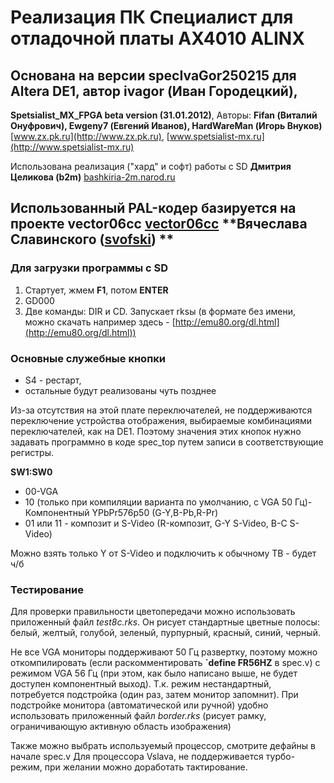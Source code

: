# Реализация ПК Специалист для отладочной платы AX4010 ALINX


Основана на версии **specIvaGor250215** для Altera DE1, автор **ivagor (Иван Городецкий)**,
---
**Spetsialist_MX_FPGA beta version (31.01.2012)**, Авторы: **Fifan (Виталий Онуфрович), Ewgeny7 (Евгений Иванов), HardWareMan (Игорь Внуков)**
 [www.zx.pk.ru](http://www.zx.pk.ru), [www.spetsialist-mx.ru](http://www.spetsialist-mx.ru)

Использована реализация ("хард" и софт) работы с SD **Дмитрия Целикова (b2m)** [bashkiria-2m.narod.ru](http://bashkiria-2m.narod.ru/)

Использованный PAL-кодер базируется на проекте vector06cc [vector06cc](https://code.google.com/p/vector06cc/)
**Вячеслава Славинского ([svofski](http://sensi.org/~svo)) **
---


### Для загрузки программы с SD

1. Стартует, жмем **F1**, потом **ENTER**
2. GD000
3. Две команды: DIR и СD. Запускает rksы (в формате без имени, можно скачать например здесь - [http://emu80.org/dl.html](http://emu80.org/dl.html))


### Основные служебные кнопки

- S4 - рестарт,
- остальные будут реализованы чуть позднее

Из-за отсутствия на этой плате переключателей, не поддерживаются переключение устройства отображения, выбираемые комбинациями переключателей, как на DE1.
Поэтому значения этих кнопок нужно задавать программно в коде spec_top путем записи в соответствующие регистры.

**SW1:SW0**

- 00-VGA
- 10 (только при компиляции варианта по умолчанию, с VGA 50 Гц)-Компонентный YPbPr576p50 (G-Y,B-Pb,R-Pr)
- 01 или 11 - композит и S-Video (R-композит, G-Y S-Video, B-С S-Video)

Можно взять только Y от S-Video и подключить к обычному ТВ - будет ч/б

### Тестирование
Для проверки правильности цветопередачи можно использовать приложенный файл *test8c.rks*. Он рисует стандартные цветные полосы: белый, желтый, голубой, зеленый, пурпурный, красный, синий, черный.

Не все VGA мониторы поддерживают 50 Гц развертку, поэтому можно откомпилировать (если раскомментировать **`define FR56HZ** в spec.v) с режимом VGA 56 Гц (при этом, как было написано выше, не будет доступен компонентный выход). Т.к. режим нестандартный, потребуется подстройка (один раз, затем монитор запомнит). При подстройке монитора (автоматической или ручной) удобно использовать приложенный файл *border.rks* (рисует рамку, ограничивающую активную область изображения)

Также можно выбрать используемый процессор, смотрите дефайны в начале spec.v
Для процессора Vslava, не поддерживается турбо-режим, при желании можно доработать тактирование.

